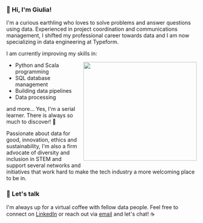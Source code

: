 ### 🚀 Hi, I'm Giulia!


I'm a curious earthling who loves to solve problems and answer questions using data. Experienced in project coordination and communications management, I shifted my professional career towards data and I am now specializing in data engineering at Typeform.

I am currently improving my skills in:


<img align="right" src="https://media.giphy.com/media/heIX5HfWgEYlW/giphy.gif" width="300" height="262" style="padding-bottom:20px" />

- Python and Scala programming
- SQL database management
- Building data pipelines
- Data processing

and more... Yes, I'm a serial learner. There is always so much to discover! 🧠

Passionate about data for good, innovation, ethics and sustainability, I'm also a firm advocate of diversity and inclusion in STEM and support several networks and initiatives that work hard to make the tech industry a more welcoming place to be in.

### 💬 Let's talk

I'm always up for a virtual coffee with fellow data people. Feel free to connect on [LinkedIn](https://www.linkedin.com/in/giuliabrambilla/) or reach out via [email](mailto:giuliabrambillapress@gmail.com) and let's chat! ☕️
